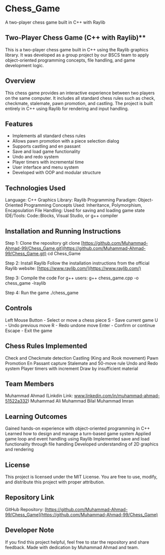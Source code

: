 # Chess_Game
A two-player chess game built in C++ with Raylib


## Two-Player Chess Game (C++ with Raylib)**
This is a two-player chess game built in C++ using the Raylib graphics library.
It was developed as a group project by our BSCS team to apply object-oriented programming concepts, file handling, and game development logic.

## Overview
This chess game provides an interactive experience between two players on the same computer.
It includes all standard chess rules such as check, checkmate, stalemate, pawn promotion, and castling.
The project is built entirely in C++ using Raylib for rendering and input handling.

## Features
* Implements all standard chess rules
* Allows pawn promotion with a piece selection dialog
* Supports castling and en passant
* Save and load game functionality
* Undo and redo system
* Player timers with incremental time
* User interface and menu system
* Developed with OOP and modular structure

## Technologies Used
Language: C++
Graphics Library: Raylib
Programming Paradigm: Object-Oriented Programming
Concepts Used: Inheritance, Polymorphism, Encapsulation
File Handling: Used for saving and loading game state
IDE/Tools: Code::Blocks, Visual Studio, or g++ compiler

## Installation and Running Instructions

Step 1: Clone the repository
git clone [https://github.com/Muhammad-Ahmad-99/Chess_Game.git](https://github.com/Muhammad-Ahmad-99/Chess_Game.git)
cd Chess_Game

Step 2: Install Raylib
Follow the installation instructions from the official Raylib website:
[https://www.raylib.com/](https://www.raylib.com/)

Step 3: Compile the code
For g++ users:
g++ chess_game.cpp -o chess_game -lraylib

Step 4: Run the game
./chess_game

## Controls
Left Mouse Button - Select or move a chess piece
S - Save current game
U - Undo previous move
R - Redo undone move
Enter - Confirm or continue
Escape - Exit the game

## Chess Rules Implemented
Check and Checkmate detection
Castling (King and Rook movement)
Pawn Promotion
En Passant capture
Stalemate and 50-move rule
Undo and Redo system
Player timers with increment
Draw by insufficient material

## Team Members
Muhammad Ahmad (Linkdin Link: www.linkedin.com/in/muhammad-ahmad-51522a332)
Muhammad Ali 
Muhammad Bilal
Muhammad Imran

## Learning Outcomes
Gained hands-on experience with object-oriented programming in C++
Learned how to design and manage a turn-based game system
Applied game loop and event handling using Raylib
Implemented save and load functionality through file handling
Developed understanding of 2D graphics and rendering

## License
This project is licensed under the MIT License.
You are free to use, modify, and distribute this project with proper attribution.

## Repository Link
GitHub Repository: [https://github.com/Muhammad-Ahmad-99/Chess_Game](https://github.com/Muhammad-Ahmad-99/Chess_Game)

## Developer Note

If you find this project helpful, feel free to star the repository and share feedback.
Made with dedication by Muhammad Ahmad and team.
